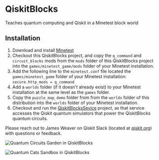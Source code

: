 # QiskitBlocks
Teaches quantum computing and Qiskit in a Minetest block world

## Installation
1. Download and install [Minetest](https://www.minetest.net/)
1. Checkout this QiskitBlocks project, and copy the `q_command` and `circuit_blocks` mods from 
the `mods` folder of this QiskitBlocks project into the `games/minetest_game/mods` folder of your 
Minetest installation.
1. Add the following line to the `minetest.conf` file located the `games/minetest_game` folder of 
your Minetest installation: `secure.http_mods = q_command`
1. Add a `worlds` folder (if it doesn't already exist) to your Minetest installation at the same 
level as the `games` folder. 
1. Copy the `puzzle_map_demo` folder from from the `worlds` folder of this distribution into 
the `worlds` folder of your Minetest installation.
1. Checkout and run the [QiskitBlocksSevice](https://github.com/JavaFXpert/QiskitBlocksService) 
project, as that service accesses the Qiskit quantum simulators that power the QiskitBlocks quantum 
circuits. 

Please reach out to James Weaver on Qiskit Slack (located at [qiskit.org](http://qiskit.org)) with questions or feedback.

![Quantum Circuits Garden in QiskitBlocks](https://github.com/JavaFXpert/QiskitBlocks/raw/master/quantum_circuits_garden.png)

![Quantum Cats Sandbox in QiskitBlocks](https://github.com/JavaFXpert/QiskitBlocks/raw/master/quantum_cats_sandbox.png)